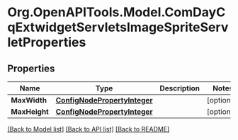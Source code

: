 # Org.OpenAPITools.Model.ComDayCqExtwidgetServletsImageSpriteServletProperties
## Properties

Name | Type | Description | Notes
------------ | ------------- | ------------- | -------------
**MaxWidth** | [**ConfigNodePropertyInteger**](ConfigNodePropertyInteger.md) |  | [optional] 
**MaxHeight** | [**ConfigNodePropertyInteger**](ConfigNodePropertyInteger.md) |  | [optional] 

[[Back to Model list]](../README.md#documentation-for-models) [[Back to API list]](../README.md#documentation-for-api-endpoints) [[Back to README]](../README.md)

